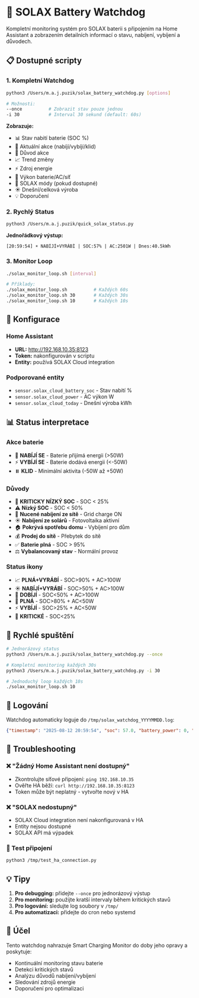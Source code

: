 # 🔋 SOLAX Battery Watchdog

Kompletní monitoring systém pro SOLAX baterii s připojením na Home Assistant a zobrazením detailních informací o stavu, nabíjení, vybíjení a důvodech.

## 📋 Dostupné scripty

### 1. **Kompletní Watchdog** 
```bash
python3 /Users/m.a.j.puzik/solax_battery_watchdog.py [options]

# Možnosti:
--once          # Zobrazit stav pouze jednou
-i 30           # Interval 30 sekund (default: 60s)
```

**Zobrazuje:**
- 📊 Stav nabití baterie (SOC %)
- 🔋 Aktuální akce (nabíjí/vybíjí/klid)
- 💭 Důvod akce
- 📈 Trend změny
- ⚡ Zdroj energie
- 🔌 Výkon baterie/AC/síť
- 🔧 SOLAX módy (pokud dostupné)
- ☀️ Dnešní/celková výroba
- 💡 Doporučení

### 2. **Rychlý Status**
```bash
python3 /Users/m.a.j.puzik/quick_solax_status.py
```

**Jednořádkový výstup:**
```
[20:59:54] ☀️ NABÍJÍ+VYRÁBÍ | SOC:57% | AC:2501W | Dnes:40.5kWh
```

### 3. **Monitor Loop**
```bash
./solax_monitor_loop.sh [interval]

# Příklady:
./solax_monitor_loop.sh          # Každých 60s
./solax_monitor_loop.sh 30       # Každých 30s
./solax_monitor_loop.sh 10       # Každých 10s
```

## 🔌 Konfigurace

### Home Assistant
- **URL:** http://192.168.10.35:8123
- **Token:** nakonfigurován v scriptu
- **Entity:** používá SOLAX Cloud integration

### Podporované entity
- `sensor.solax_cloud_battery_soc` - Stav nabití %
- `sensor.solax_cloud_power` - AC výkon W
- `sensor.solax_cloud_today` - Dnešní výroba kWh

## 📊 Status interpretace

### Akce baterie
- 🔋 **NABÍJÍ SE** - Baterie přijímá energii (>50W)
- ⚡ **VYBÍJÍ SE** - Baterie dodává energii (<-50W)  
- ⏸️ **KLID** - Minimální aktivita (-50W až +50W)

### Důvody
- 🚨 **KRITICKY NÍZKÝ SOC** - SOC < 25%
- ⚠️ **Nízký SOC** - SOC < 50%
- 🔌 **Nucené nabíjení ze sítě** - Grid charge ON
- ☀️ **Nabíjení ze solárů** - Fotovoltaika aktivní
- 🏠 **Pokrývá spotřebu domu** - Vybíjení pro dům
- 💰 **Prodej do sítě** - Přebytek do sítě
- ✅ **Baterie plná** - SOC > 95%
- ⚖️ **Vybalancovaný stav** - Normální provoz

### Status ikony
- 📈 **PLNÁ+VYRÁBÍ** - SOC>90% + AC>100W
- ☀️ **NABÍJÍ+VYRÁBÍ** - SOC>50% + AC>100W  
- 🔋 **DOBÍJÍ** - SOC<50% + AC>100W
- 🌙 **PLNÁ** - SOC>80% + AC<50W
- ⚡ **VYBÍJÍ** - SOC>25% + AC<50W
- 🚨 **KRITICKÉ** - SOC<25%

## 🚀 Rychlé spuštění

```bash
# Jednorázový status
python3 /Users/m.a.j.puzik/solax_battery_watchdog.py --once

# Kompletní monitoring každých 30s
python3 /Users/m.a.j.puzik/solax_battery_watchdog.py -i 30

# Jednoduchý loop každých 10s
./solax_monitor_loop.sh 10
```

## 📝 Logování

Watchdog automaticky loguje do `/tmp/solax_watchdog_YYYYMMDD.log`:
```json
{"timestamp": "2025-08-12 20:59:54", "soc": 57.0, "battery_power": 0, "action": "⏸️ KLID", "reason": "⚖️ Vybalancovaný stav", "source": "HA SOLAX Cloud"}
```

## 🔧 Troubleshooting

### ❌ "Žádný Home Assistant není dostupný"
- Zkontrolujte síťové připojení: `ping 192.168.10.35`
- Ověřte HA běží: `curl http://192.168.10.35:8123`
- Token může být neplatný - vytvořte nový v HA

### ❌ "SOLAX nedostupný"  
- SOLAX Cloud integration není nakonfigurovaná v HA
- Entity nejsou dostupné
- SOLAX API má výpadek

### 🔧 Test připojení
```bash
python3 /tmp/test_ha_connection.py
```

## 💡 Tipy

1. **Pro debugging:** přidejte `--once` pro jednorázový výstup
2. **Pro monitoring:** použijte kratší intervaly během kritických stavů
3. **Pro logování:** sledujte log soubory v `/tmp/`
4. **Pro automatizaci:** přidejte do cron nebo systemd

## 🎯 Účel

Tento watchdog nahrazuje Smart Charging Monitor do doby jeho opravy a poskytuje:
- Kontinuální monitoring stavu baterie
- Detekci kritických stavů
- Analýzu důvodů nabíjení/vybíjení
- Sledování zdrojů energie
- Doporučení pro optimalizaci